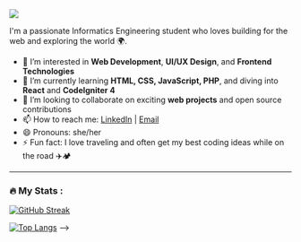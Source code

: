 <div id="badges" align="right">
  <img src="https://komarev.com/ghpvc/?username=diniramadani&style=flat-square&color=blue" alt=""/></a>
</div>

<a href="https://git.io/typing-svg">
  <img src="https://readme-typing-svg.herokuapp.com/?lines=Hi,+there!+👋;I'm+Dini+Ramadani+...;Nice+to+meet+you!&center=true&size=30">
</a>

I'm a passionate Informatics Engineering student who loves building for the web and exploring the world 🌍.

- 👀 I’m interested in **Web Development**, **UI/UX Design**, and **Frontend Technologies**
- 🌱 I’m currently learning **HTML, CSS, JavaScript, PHP**, and diving into **React** and **CodeIgniter 4**
- 💞️ I’m looking to collaborate on exciting **web projects** and open source contributions
- 📫 How to reach me: [LinkedIn](https://www.linkedin.com/...) | [Email](...)
- 😄 Pronouns: she/her
- ⚡ Fun fact: I love traveling and often get my best coding ideas while on the road ✈️🏕️

<!---
diniramadani/diniramadani is a ✨ special ✨ repository because its `README.md` (this file) appears on your GitHub profile.
You can click the Preview link to take a look at your changes.
--->


---
### :fire: My Stats :

[![GitHub Streak](https://streak-stats.demolab.com/?user=diniramadani&theme=dark)](https://git.io/streak-stats)


[![Top Langs](https://github-readme-stats.vercel.app/api/top-langs/?username=diniramadani&theme=dark)]([https://github.com/diniramadani/github-readme-stats) -->







